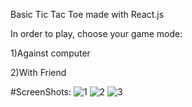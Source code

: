 Basic Tic Tac Toe made with React.js

In order to play, choose your game mode:

1)Against computer

2)With Friend



#ScreenShots:
![1](https://user-images.githubusercontent.com/93253836/194767304-b17b18f3-98b8-4e24-bf47-dd6b08b641a0.PNG)
![2](https://user-images.githubusercontent.com/93253836/194767305-4cd0fe85-4951-4e8a-a855-4f1b735288c0.PNG)
![3](https://user-images.githubusercontent.com/93253836/194767306-9650e1d6-485c-49d1-b406-e26f303230ff.PNG)
